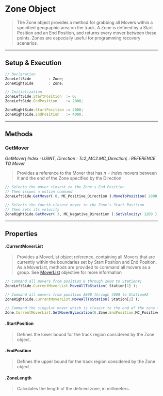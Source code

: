
# Zone Object

> The Zone object provides a method for grabbing all Movers within a specified geographic area on the track. A Zone is defined by a Start Position and an End Position, and returns every mover between these points. Zones are especially useful for programming recovery scenarios.

---

## Setup & Execution

```javascript
// Declaration
ZoneLeftSide		: Zone;
ZoneRightSide		: Zone;
```
```javascript
// Initialization
ZoneLeftSide.StartPosition	:= 0;
ZoneLeftSide.EndPosition	:= 2000;

ZoneRightSide.StartPosition	:= 2000;
ZoneRightSide.EndPosition	:= 4000;
```

---

## Methods

### GetMover

*GetMover( Index : USINT, Direction : Tc2_MC2.MC_Direction) : REFERENCE TO Mover*

> Provides a reference to the Mover that has *n = Index* movers between it and the end of the Zone specified by the Direction

```javascript
// Selects the mover closest to the Zone's End Position
// Then issues a motion command
ZoneLeftSide.GetMover( 0, MC_Positive_Direction ).MoveToPosition( 2000 );

// Selects the fourth-closest mover to the Zone's Start Position
// Then sets its velocity
ZoneRightSide.GetMover( 3, MC_Negative_Direction ).SetVelocity( 1200 );
```

---

## Properties


#### .CurrentMoverList

> Provides a MoverList object reference, containing all Movers that are currently within the boundaries set by Start Position and End Position. As a MoverList, methods are provided to command all movers as a group. See [MoverList](MoverList.md) objective for more information

```javascript
// Command all movers from position 0 through 2000 to Station#1
ZoneLeftSide.CurrentMoverList.MoveAllToStation( Station[1] );

// Command all movers from position 2000 through 4000 to Station#2
ZoneRightSide.CurrentMoverList.MoveAllToStation( Station[2] );

// Command the singular mover which is closest to the end of the zone to Station#3
Zone.CurrentMoverList.GetMoverByLocation(0,Zone.EndPosition,MC_Positive_Direction).MoveToStation( Station[3] );

```
#### .StartPosition

> Defines the lower bound for the track region considered by the Zone object.

#### .EndPosition

> Defines the upper bound for the track region considered by the Zone object.


#### .ZoneLength

> Calculates the length of the defined zone, in millimeters.
